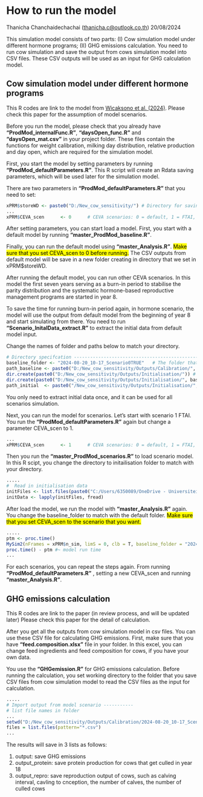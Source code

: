 How to run the model
================
Thanicha Chanchaidechachai (<thanicha.c@outlook.co.th>)
20/08/2024

This simulation model consists of two parts: (I) Cow simulation model
under different hormone programs; (II) GHG emissions calculation. You
need to run cow simulation and save the output from cows simulation
model into CSV files. These CSV outputs will be used as an input for GHG
calculation model.

## Cow simulation model under different hormone programs

This R codes are link to the model from [Wicaksono et
al. (2024)](https://doi.org/10.3168/jds.2023-24109). Please check this
paper for the assumption of model scenarios.

Before you run the model, please check that you already have
**“ProdMod_internalFunc.R”**, **“daysOpen_func.R”** and
**“daysOpen_mat.csv”** in your project folder. These files contain the
functions for weight calibration, milking day distribution, relative
production and day open, which are required for the simulation model.

First, you start the model by setting parameters by running
**“ProdMod_defaultParameters.R”**. This R script will create an Rdata
saving parameters, which will be used later for the simulation model.

There are two parameters in **“ProdMod_defaultParameters.R”** that you
need to set:

``` r
xPRM$storeWD <- paste0("D:/New_cow_sensitivity/") # Directory for saving all the output. Change to your own directory
...
xPRM$CEVA_scen      <- 0      # CEVA scenarios: 0 = default, 1 = FTAI, 2 = FTAI+ED, 3 = ED+TAI
```

After setting parameters, you can start load a model. First, you start
with a default model by running **“master_ProdMod_baseline.R”**.

Finally, you can run the default model using **“master_Analysis.R”**.
<mark>Make sure that you set CEVA_scen to 0 before running.</mark> The
CSV outputs from default model will be save in a new folder creating in
directory that we set in xPRM\$storeWD.

After running the default model, you can run other CEVA scenarios. In
this model the first seven years serving as a burn-in period to
stabilise the parity distribution and the systematic hormone-based
reproductive management programs are started in year 8.

To save the time for running burn-in period again, in hormone scenario,
the model will use the output from default model from the beginning of
year 8 and start simulating from there. You need to run
**“Scenario_InitalData_extract.R”** to extract the initial data from
default model input.

Change the names of folder and paths below to match your directory.

``` r
# Directory specifcation --------------------------------------------------
baseline_folder <- "2024-08-20_10-17_Scenario0TRUE"   # The folder that storing the default output 
path_baseline <- paste0("D:/New_cow_sensitivity/Outputs/Calibration/", baseline_folder) # change the path to where you store baseline folder
dir.create(paste0("D:/New_cow_sensitivity/Outputs/Initialisation/")) # Create Initialisation folder in that directory
dir.create(paste0("D:/New_cow_sensitivity/Outputs/Initialisation/", baseline_folder)) # create baseline folder ininitialisation folder
path_initial  <- paste0("/New_cow_sensitivity/Outputs/Initialisation/", baseline_folder) # Change to match with directory name
```

You only need to extract initial data once, and it can be used for all
scenarios simulation.

Next, you can run the model for scenarios. Let’s start with scenario 1
FTAI. You run the **“ProdMod_defaultParameters.R”** again but change a
parameter CEVA_scen to 1.

``` r
...
xPRM$CEVA_scen      <- 1      # CEVA scenarios: 0 = default, 1 = FTAI, 2 = FTAI+ED, 3 = ED+TAI
```

Then you run the **“master_ProdMod_scenarios.R”** to load scenario
model. In this R scipt, you change the directory to initailisation
folder to match with your directory.

``` r
.....
#  Read in initialisation data
initFiles <- list.files(paste0("C:/Users/6350089/OneDrive - Universiteit Utrecht/Side project/Ceva_model environment/GIT_CEVA/Outputs/Initialisation/", baseline_folder), full.names = T)[1:xPRM$n_sim] # Change to match your directory
initData <- lapply(initFiles, fread)
```

After load the model, we run the model with **“master_Analysis.R”**
again. You change the baseline_folder to match with the default folder.
<mark>Make sure that you set CEVA_scen to the scenario that you
want.</mark>

``` r
.....
ptm <- proc.time()
MySim2(nFrames = xPRM$n_sim, limS = 0, clb = T, baseline_folder = "2024-08-20_10-17_Scenario0TRUE")  #the default folder
proc.time() - ptm #~ model run time
...
```

For each scenarios, you can repeat the steps again. From running
**“ProdMod_defaultParameters.R”** , setting a new CEVA_scen and running
**“master_Analysis.R”**.
##

##

## GHG emissions calculation

This R codes are link to the paper (in review process, and will be updated later) Please check this paper for the
detail of calculation.

After you get all the outputs from cow simulation model in csv files.
You can use these CSV file for calculating GHG emissions. First, make
sure that you have **“feed.composition.xlsx”** file in your folder. In
this excel, you can change feed ingredients and feed composition for
cows, if you have your own data.

You use the **“GHGemission.R”** for GHG emissions calculation. Before
running the calculation, you set working directory to the folder that
you save CSV files from cow simulation model to read the CSV files as
the input for calculation.

``` r
.....
# Import output from model scenario -----------
# list file names in folder
...
setwd("D:/New_cow_sensitivity/Outputs/Calibration/2024-08-20_10-17_Scenario0TRUE") # set to the directory storing CSV files
files = list.files(pattern="*.csv")
...
```

The results will save in 3 lists as follows:
<p>

1)  output: save GHG emissions <br />
2)  output_protein: save protein production for cows that get culled in
    year 18 <br />
3)  output_repro: save reproduction output of cows, such as calving
    interval, cavling to cnception, the number of calves, the number of
    culled cows <br />
